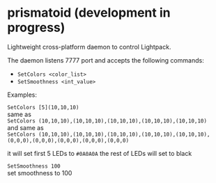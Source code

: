 prismatoid (development in progress)
==========

Lightweight cross-platform daemon to control Lightpack.

The daemon listens 7777 port and accepts the following commands:

* `SetColors <color_list>`
* `SetSmoothness <int_value>`

Examples:

`SetColors [5](10,10,10)`  
same as  
`SetColors (10,10,10),(10,10,10),(10,10,10),(10,10,10),(10,10,10)`  
and same as  
`SetColors (10,10,10),(10,10,10),(10,10,10),(10,10,10),(10,10,10),(0,0,0),(0,0,0),(0,0,0),(0,0,0),(0,0,0)`

it will set first 5 LEDs to `#0A0A0A` the rest of LEDs will set to black


`SetSmoothness 100`  
set smoothness to 100
